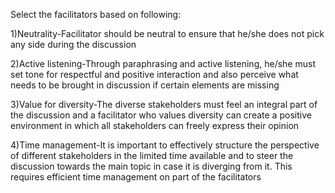 Select the facilitators based on following:

1)Neutrality-Facilitator should be neutral to ensure that he/she does not pick any side during the discussion 

2)Active listening-Through paraphrasing and active listening, he/she must set tone for respectful and positive interaction and also perceive what needs to be brought in discussion if certain elements are missing

3)Value for diversity-The diverse stakeholders must feel an integral part of the discussion and a facilitator who values diversity can create a positive environment in which all stakeholders can freely express their opinion

4)Time management-It is important to effectively structure the perspective of different stakeholders in the limited time available and to steer the discussion towards the main topic in case it is diverging from it. This requires efficient time management on part of the facilitators
